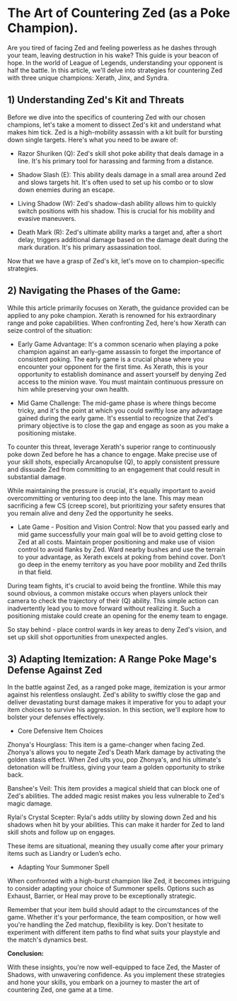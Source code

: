 # The Art of Countering Zed (as a Poke Champion).

Are you tired of facing Zed and feeling powerless as he dashes through your team, leaving destruction in his wake? This guide is your beacon of hope. In the world of League of Legends, understanding your opponent is half the battle. In this article, we'll delve into strategies for countering Zed with three unique champions: Xerath, Jinx, and Syndra.

## 1) Understanding Zed's Kit and Threats

Before we dive into the specifics of countering Zed with our chosen champions, let's take a moment to dissect Zed's kit and understand what makes him tick. Zed is a high-mobility assassin with a kit built for bursting down single targets. Here's what you need to be aware of:

- Razor Shuriken (Q): Zed's skill shot poke ability that deals damage in a line. It's his primary tool for harassing and farming from a distance.

- Shadow Slash (E): This ability deals damage in a small area around Zed and slows targets hit. It's often used to set up his combo or to slow down enemies during an escape.

- Living Shadow (W): Zed's shadow-dash ability allows him to quickly switch positions with his shadow. This is crucial for his mobility and evasive maneuvers.

- Death Mark (R): Zed's ultimate ability marks a target and, after a short delay, triggers additional damage based on the damage dealt during the mark duration. It's his primary assassination tool.

Now that we have a grasp of Zed's kit, let's move on to champion-specific strategies.

## 2) Navigating the Phases of the Game:

While this article primarily focuses on Xerath, the guidance provided can be applied to any poke champion. Xerath is renowned for his extraordinary range and poke capabilities. When confronting Zed, here's how Xerath can seize control of the situation:

- Early Game Advantage: It's a common scenario when playing a poke champion against an early-game assassin to forget the importance of consistent poking. The early game is a crucial phase where you encounter your opponent for the first time. As Xerath, this is your opportunity to establish dominance and assert yourself by denying Zed access to the minion wave. You must maintain continuous pressure on him while preserving your own health. 

- Mid Game Challenge: The mid-game phase is where things become tricky, and it's the point at which you could swiftly lose any advantage gained during the early game. It's essential to recognize that Zed's primary objective is to close the gap and engage as soon as you make a positioning mistake.

To counter this threat, leverage Xerath's superior range to continuously poke down Zed before he has a chance to engage. Make precise use of your skill shots, especially Arcanopulse (Q), to apply consistent pressure and dissuade Zed from committing to an engagement that could result in substantial damage.

While maintaining the pressure is crucial, it's equally important to avoid overcommitting or venturing too deep into the lane. This may mean sacrificing a few CS (creep score), but prioritizing your safety ensures that you remain alive and deny Zed the opportunity he seeks.

- Late Game - Position and Vision Control: Now that you passed early and mid game successfully your main goal will be to avoid getting close to Zed at all costs. Maintain proper positioning and make use of vision control to avoid flanks by Zed. Ward nearby bushes and use the terrain to your advantage, as Xerath excels at poking from behind cover. Don’t go deep in the enemy territory as you have poor mobility and Zed thrills in that field. 

During team fights, it's crucial to avoid being the frontline. While this may sound obvious, a common mistake occurs when players unlock their camera to check the trajectory of their (Q) ability. This simple action can inadvertently lead you to move forward without realizing it. Such a positioning mistake could create an opening for the enemy team to engage.

So stay behind - place control wards in key areas to deny Zed's vision, and set up skill shot opportunities from unexpected angles.

## 3) Adapting Itemization: A Range Poke Mage's Defense Against Zed

In the battle against Zed, as a ranged poke mage, itemization is your armor against his relentless onslaught. Zed's ability to swiftly close the gap and deliver devastating burst damage makes it imperative for you to adapt your item choices to survive his aggression. In this section, we'll explore how to bolster your defenses effectively.

- Core Defensive Item Choices

Zhonya's Hourglass: This item is a game-changer when facing Zed. Zhonya's allows you to negate Zed's Death Mark damage by activating the golden stasis effect. When Zed ults you, pop Zhonya's, and his ultimate's detonation will be fruitless, giving your team a golden opportunity to strike back.

Banshee's Veil: This item provides a magical shield that can block one of Zed's abilities. The added magic resist makes you less vulnerable to Zed's magic damage.

Rylai's Crystal Scepter: Rylai's adds utility by slowing down Zed and his shadows when hit by your abilities. This can make it harder for Zed to land skill shots and follow up on engages.

These items are situational, meaning they usually come after your primary items such as Liandry or Luden’s echo. 

- Adapting Your Summoner Spell

When confronted with a high-burst champion like Zed, it becomes intriguing to consider adapting your choice of Summoner spells. Options such as Exhaust, Barrier, or Heal may prove to be exceptionally strategic.

Remember that your item build should adapt to the circumstances of the game. Whether it's your performance, the team composition, or how well you're handling the Zed matchup, flexibility is key. Don't hesitate to experiment with different item paths to find what suits your playstyle and the match's dynamics best.

**Conclusion:**


With these insights, you're now well-equipped to face Zed, the Master of Shadows, with unwavering confidence. As you implement these strategies and hone your skills, you embark on a journey to master the art of countering Zed, one game at a time. 


